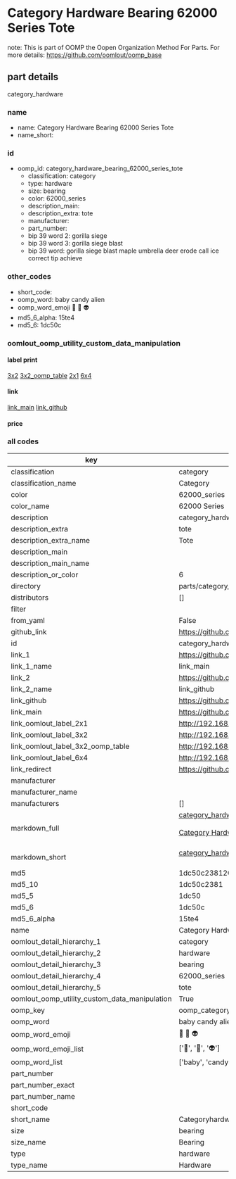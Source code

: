 # Category Hardware Bearing 62000 Series Tote  

note: This is part of OOMP the Oopen Organization Method For Parts. For more details: https://github.com/oomlout/oomp_base

##  part details
  



category_hardware



### name
* name: Category Hardware Bearing 62000 Series Tote
* name_short: 
### id
* oomp_id: category_hardware_bearing_62000_series_tote
  * classification: category
  * type: hardware
  * size: bearing
  * color: 62000_series
  * description_main: 
  * description_extra: tote
  * manufacturer: 
  * part_number: 
  * bip 39 word 2: gorilla siege
  * bip 39 word 3: gorilla siege blast
  * bip 39 word: gorilla siege blast maple umbrella deer erode call ice correct tip achieve

### other_codes
* short_code: 
* oomp_word: baby candy alien
* oomp_word_emoji :baby: :candy: :alien:
* md5_6_alpha: 15te4
* md5_6: 1dc50c






### oomlout_oomp_utility_custom_data_manipulation
#### label print
[3x2](http://192.168.1.245:1112/?label=oomp%2015te4)
[3x2_oomp_table](http://192.168.1.108:1112/?label=oomp%2015te4)
[2x1](http://192.168.1.242:1112/?label=oomp%2015te4)
[6x4](http://192.168.1.55:1112/?label=oomp%2015te4)    

#### link

[link_main](https://github.com/oomlout/oomlout_oomp_version_1_messy/tree/main/parts/category_hardware_bearing_62000_series_tote) [link_github](https://github.com/oomlout/oomlout_oomp_version_1_messy/tree/main/parts/category_hardware_bearing_62000_series_tote)                             

#### price







### all codes 
| key | value |  
| --- | --- |  
| classification | category |  
| classification_name | Category |  
| color | 62000_series |  
| color_name | 62000 Series |  
| description | category_hardware |  
| description_extra | tote |  
| description_extra_name | Tote |  
| description_main |  |  
| description_main_name |  |  
| description_or_color | 6  |  
| directory | parts/category_hardware_bearing_62000_series_tote |  
| distributors | [] |  
| filter |  |  
| from_yaml | False |  
| github_link | https://github.com/oomlout/oomlout_oomp_part_src/tree/main/parts/category_hardware_bearing_62000_series_tote |  
| id | category_hardware_bearing_62000_series_tote |  
| link_1 | https://github.com/oomlout/oomlout_oomp_version_1_messy/tree/main/parts/category_hardware_bearing_62000_series_tote |  
| link_1_name | link_main |  
| link_2 | https://github.com/oomlout/oomlout_oomp_version_1_messy/tree/main/parts/category_hardware_bearing_62000_series_tote |  
| link_2_name | link_github |  
| link_github | https://github.com/oomlout/oomlout_oomp_version_1_messy/tree/main/parts/category_hardware_bearing_62000_series_tote |  
| link_main | https://github.com/oomlout/oomlout_oomp_version_1_messy/tree/main/parts/category_hardware_bearing_62000_series_tote |  
| link_oomlout_label_2x1 | http://192.168.1.242:1112/?label=oomp%2015te4 |  
| link_oomlout_label_3x2 | http://192.168.1.245:1112/?label=oomp%2015te4 |  
| link_oomlout_label_3x2_oomp_table | http://192.168.1.108:1112/?label=oomp%2015te4 |  
| link_oomlout_label_6x4 | http://192.168.1.55:1112/?label=oomp%2015te4 |  
| link_redirect | https://github.com/oomlout/oomlout_oomp_version_1_messy/tree/main/parts/category_hardware_bearing_62000_series_tote |  
| manufacturer |  |  
| manufacturer_name |  |  
| manufacturers | [] |  
| markdown_full | [category_hardware_bearing_62000_series_tote](none)<br>[](none)<br>[Category Hardware Bearing 62000 Series Tote](none)<br><br> |  
| markdown_short | [category_hardware_bearing_62000_series_tote](none)<br><br> |  
| md5 | 1dc50c2381206990e57618782ef20325 |  
| md5_10 | 1dc50c2381 |  
| md5_5 | 1dc50 |  
| md5_6 | 1dc50c |  
| md5_6_alpha | 15te4 |  
| name | Category Hardware Bearing 62000 Series Tote |  
| oomlout_detail_hierarchy_1 | category |  
| oomlout_detail_hierarchy_2 | hardware |  
| oomlout_detail_hierarchy_3 | bearing |  
| oomlout_detail_hierarchy_4 | 62000_series |  
| oomlout_detail_hierarchy_5 | tote |  
| oomlout_oomp_utility_custom_data_manipulation | True |  
| oomp_key | oomp_category_hardware_bearing_62000_series_tote |  
| oomp_word | baby candy alien |  
| oomp_word_emoji | :baby: :candy: :alien: |  
| oomp_word_emoji_list | [':baby:', ':candy:', ':alien:'] |  
| oomp_word_list | ['baby', 'candy', 'alien'] |  
| part_number |  |  
| part_number_exact |  |  
| part_number_name |  |  
| short_code |  |  
| short_name | Categoryhardware |  
| size | bearing |  
| size_name | Bearing |  
| type | hardware |  
| type_name | Hardware |  
